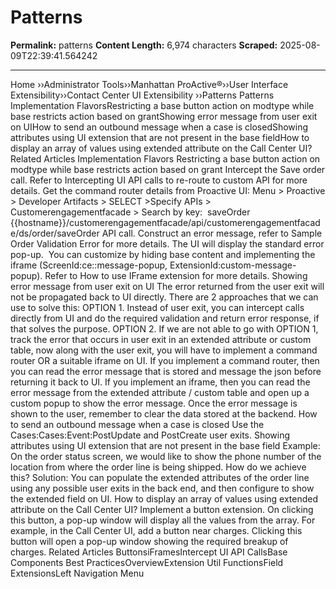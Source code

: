 # Patterns

**Permalink:** patterns
**Content Length:** 6,974 characters
**Scraped:** 2025-08-09T22:39:41.564242

---

Home &rsaquo;&rsaquo;Administrator Tools&rsaquo;&rsaquo;Manhattan ProActive®&rsaquo;&rsaquo;User Interface Extensibility&rsaquo;&rsaquo;Contact Center UI Extensibility ››Patterns Patterns Implementation FlavorsRestricting a base button action on modtype while base restricts action based on grantShowing error message from user exit on UIHow to send an outbound message when a case is closedShowing attributes using UI extension that are not present in the base fieldHow to display an array of values using extended attribute on the Call Center UI?Related Articles Implementation Flavors Restricting a base button action on modtype while base restricts action based on grant Intercept the Save order call. Refer to&nbsp;Intercepting UI API calls to re-route to custom API for more details. Get the command router details from Proactive UI: Menu &gt; Proactive &gt; Developer Artifacts &gt; SELECT &gt;Specify APIs &gt; Customerengagementfacade &gt; Search by key: &nbsp;saveOrder {{hostname}}/customerengagementfacade/api/customerengagementfacade/ds/order/saveOrder API call. Construct an error message, refer to&nbsp;Sample Order Validation Error&nbsp;for more details. The UI will display the standard error pop-up.&nbsp; You can customize by hiding base content and implementing the iframe (ScreenId:ce::message-popup, ExtensionId:custom-message-popup). Refer to&nbsp;How to use IFrame extension&nbsp;for more details. Showing error message from user exit on UI The error returned from the user exit will not be propagated back to UI directly. There are 2 approaches that we can use to solve this: OPTION 1.&nbsp;Instead of user exit, you can intercept calls directly from UI and do the required validation and return error response, if that solves the purpose. OPTION 2. If we are not able to go with OPTION 1, track the error that occurs in user exit in an extended attribute or custom table, now along with the user exit, you will have to implement a command router OR a suitable iframe on UI. If you implement a command router, then you can read the error message that is stored and message the json before returning it back to UI. If you implement an iframe, then you can read the error message from the extended attribute / custom table and open up a custom popup to show the error message. Once the error message is shown to the user, remember to clear the data stored at the backend. How to send an outbound message when a case is closed Use the Cases:Cases:Event:PostUpdate and PostCreate user exits. Showing attributes using UI extension that are not present in the base field Example: On the order status screen, we would like to show the phone number of the location from where the order line is being shipped. How do we achieve this? Solution:&nbsp;You can populate the extended attributes of the order line using any possible user exits in the back end, and then configure to show the extended field on UI. How to display an array of values using extended attribute on the Call Center UI? Implement a button extension. On clicking this button, a pop-up window will display all the values from the array. For example, in the Call Center UI, add a button near charges. Clicking this button will open a pop-up window showing the required breakup of charges. Related Articles ButtonsiFramesIntercept UI API CallsBase Components Best PracticesOverviewExtension Util FunctionsField ExtensionsLeft Navigation Menu &nbsp;